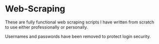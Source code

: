 # Web-Scraping

These are fully functional web scraping scripts I have written from scratch to use either professionally or personally.

Usernames and passwords have been removed to protect login security.

